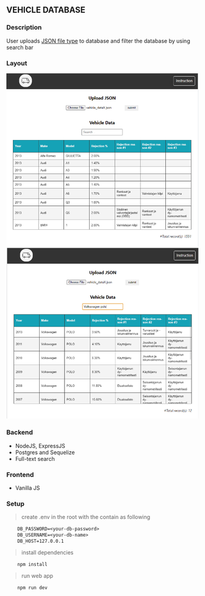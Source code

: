 ## VEHICLE DATABASE

### Description
User uploads [JSON file type](./utils/vehicle_data.json) to database and filter the database by using search bar

### Layout
![screenshot01](./utils/screen01.PNG)
![screenshot02](./utils/screen02.PNG)

### Backend

- NodeJS, ExpressJS
- Postgres and Sequelize
- Full-text search

### Frontend
- Vanilla JS

### Setup
> create .env in the root with the contain as following
```
    DB_PASSWORD=<your-db-password>
    DB_USERNAME=<your-db-name>
    DB_HOST=127.0.0.1

```
> install dependencies
```
    npm install
```
> run web app
```
    npm run dev
```
